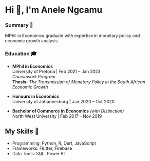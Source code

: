 # Hi 👋, I'm Anele Ngcamu 

### Summary 🌟
MPhil in Economics graduate with expertise in monetary policy and economic growth analysis.


### Education 🎓
- **MPhil in Economics**  
  University of Pretoria | Feb 2021 – Jan 2023  
  *Coursework Program*  
  **Thesis:** *The Transmission of Monetary Policy in the South African Economic Growth*  

- **Honours in Economics**  
  University of Johannesburg | Jan 2020 – Oct 2020  

- **Bachelor of Commerce in Economics** *(with Distinction)*  
  North West University | Feb 2017 – Nov 2019 

## My Skills 🚀
- Programming: Python, R, Dart, JavaScript
- Frameworks: Flutter, Firebase
- Data Tools: SQL, Power BI
